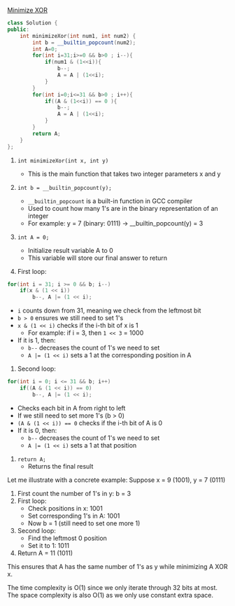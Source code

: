 [Minimize XOR](https://leetcode.com/problems/minimize-xor/description/)

```c++
class Solution {
public:
    int minimizeXor(int num1, int num2) {
        int b = __builtin_popcount(num2);
        int A=0;
        for(int i=31;i>=0 && b>0 ; i--){
            if(num1 & (1<<i)){
                b--;
                A = A | (1<<i);
            }
        }
        for(int i=0;i<=31 && b>0 ; i++){
            if((A & (1<<i)) == 0 ){
                b--;
                A = A | (1<<i);
            }
        }
        return A;
    }
};
```



1. `int minimizeXor(int x, int y)`
   - This is the main function that takes two integer parameters x and y

2. `int b = __builtin_popcount(y);`
   - `__builtin_popcount` is a built-in function in GCC compiler
   - Used to count how many 1's are in the binary representation of an integer
   - For example: y = 7 (binary: 0111) -> __builtin_popcount(y) = 3

3. `int A = 0;`
   - Initialize result variable A to 0
   - This variable will store our final answer to return

4. First loop:
```cpp
for(int i = 31; i >= 0 && b; i--)
    if(x & (1 << i))
        b--, A |= (1 << i);
```
- `i` counts down from 31, meaning we check from the leftmost bit
- `b > 0` ensures we still need to set 1's
- `x & (1 << i)` checks if the i-th bit of x is 1
  - For example: if i = 3, then `1 << 3` = 1000
- If it is 1, then:
  - `b--` decreases the count of 1's we need to set
  - `A |= (1 << i)` sets a 1 at the corresponding position in A

1. Second loop:
```cpp
for(int i = 0; i <= 31 && b; i++)
    if((A & (1 << i)) == 0)
        b--, A |= (1 << i);
```
- Checks each bit in A from right to left
- If we still need to set more 1's (b > 0)
- `(A & (1 << i)) == 0` checks if the i-th bit of A is 0
- If it is 0, then:
  - `b--` decreases the count of 1's we need to set
  - `A |= (1 << i)` sets a 1 at that position

1. `return A;`
   - Returns the final result

Let me illustrate with a concrete example:
Suppose x = 9 (1001), y = 7 (0111)

1. First count the number of 1's in y: b = 3
2. First loop:
   - Check positions in x: 1001
   - Set corresponding 1's in A: 1001
   - Now b = 1 (still need to set one more 1)
3. Second loop:
   - Find the leftmost 0 position
   - Set it to 1: 1011
4. Return A = 11 (1011)

This ensures that A has the same number of 1's as y while minimizing A XOR x.

The time complexity is O(1) since we only iterate through 32 bits at most. The space complexity is also O(1) as we only use constant extra space.